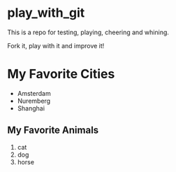 # play_with_git

This is a repo for testing, playing, cheering and whining.

Fork it, play with it and improve it!

# My Favorite Cities

* Amsterdam
* Nuremberg
* Shanghai

## My Favorite Animals

1. cat
1. dog
1. horse
